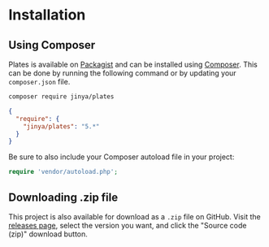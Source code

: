 # Installation

## Using Composer

Plates is available on [Packagist](https://packagist.org/packages/jinya/plates) and can be installed
using [Composer](https://getcomposer.org/). This can be
done by running the following command or by updating your `composer.json` file.

```bash
composer require jinya/plates
```

```json title="composer.json"
{
  "require": {
    "jinya/plates": "5.*"
  }
}
```

Be sure to also include your Composer autoload file in your project:

```php
require 'vendor/autoload.php';
```

## Downloading .zip file

This project is also available for download as a `.zip` file on GitHub. Visit
the [releases page](https://github.com/Jinya-CMS/plates/releases), select the version you want, and click the "Source
code (zip)" download button.